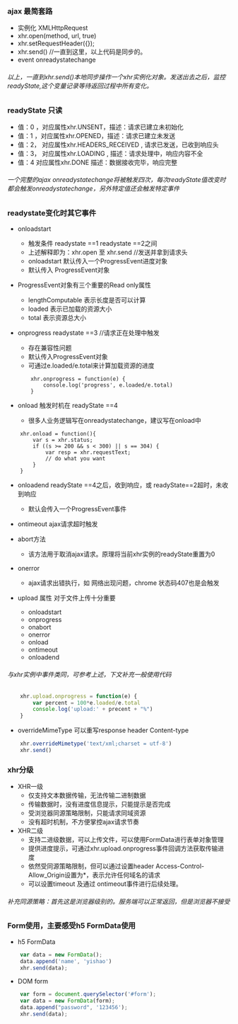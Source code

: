 ### ajax 最简套路
+ 实例化 XMLHttpRequest
+ xhr.open(method, url, true)
+ xhr.setRequestHeader({});
+ xhr.send() //一直到这里，以上代码是同步的。
+ event onreadystatechange
###### 以上，一直到xhr.send()本地同步操作一个xhr实例化对象。发送出去之后，监控readyState,这个变量记录等待返回过程中所有变化。

### readyState 只读
+ 值：0 ，对应属性xhr.UNSENT，描述：请求已建立未初始化
+ 值：1 ，对应属性xhr.OPENED，描述：请求已建立未发送
+ 值：2， 对应属性xhr.HEADERS_RECEIVED , 请求已发送，已收到响应头
+ 值：3， 对应属性xhr.LOADING , 描述：请求处理中，响应内容不全
+ 值：4   对应属性xhr.DONE 描述：数据接收完毕，响应完整
###### 一个完整的ajax onreadystatechange将被触发四次，每次readyState值改变时都会触发onreadystatechange，另外特定值还会触发特定事件

### readystate变化时其它事件
+ onloadstart
    + 触发条件 readystate ==1 readystate ==2之间
    + 上述解释即为：xhr.open 至 xhr.send //发送并拿到请求头
    + onloadstart 默认传入一个ProgressEvent进度对象
    + 默认传入 ProgressEvent对象

+ ProgressEvent对象有三个重要的Read only属性
    + lengthComputable 表示长度是否可以计算
    + loaded 表示已加载的资源大小
    + total 表示资源总大小
+ onprogress readystate ==3 //请求正在处理中触发 
    + 存在兼容性问题
    + 默认传入ProgressEvent对象
    + 可通过e.loaded/e.total来计算加载资源的进度
    ```
        xhr.onprogress = function(e) {
            console.log('progress', e.loaded/e.total)
        }
    ```
+ onload 触发时机在 readyState ==4
    + 很多人业务逻辑写在onreadystatechange，建议写在onload中
```
    xhr.onload = function(){
        var s = xhr.status;
        if ((s >= 200 && s < 300) || s == 304) {
            var resp = xhr.requestText;
            // do what you want
        } 
    }
```

+ onloadend readyState ==4之后，收到响应，或 readyState==2超时，未收到响应
    + 默认会传入一个ProgressEvent事件
    
+ ontimeout ajax请求超时触发
+ abort方法 
    + 该方法用于取消ajax请求。原理将当前xhr实例的readyState重置为0
+ onerror
    + ajax请求出错执行，如 网络出现问题，chrome 状态码407也是会触发
+ upload 属性 对于文件上传十分重要
    + onloadstart
    + onprogress
    + onabort
    + onerror
    + onload
    + ontimeout
    + onloadend
###### 与xhr实例中事件类同，可参考上述，下文补充一般使用代码
```javascript
    xhr.upload.onprogress = function(e) {
        var percent = 100*e.loaded/e.total
        console.log('upload:' + precent + "%") 
    }
```

+ overrideMimeType 可以重写response header Content-type
```javascript
    xhr.overrideMimetype('text/xml;charset = utf-8')
    xhr.send()
```

### xhr分级
+ XHR一级
    + 仅支持文本数据传输，无法传输二进制数据
    + 传输数据时，没有进度信息提示，只能提示是否完成
    + 受浏览器同源策略限制，只能请求同域资源
    + 没有超时机制，不方便掌控ajax请求节奏
+ XHR二级
    + 支持二进级数据，可以上传文件，可以使用FormData进行表单对象管理
    + 提供进度提示，可通过xhr.upload.onprogress事件回调方法获取传输进度
    + 依然受同源策略限制，但可以通过设置header Access-Control-Allow_Origin设置为*，表示允许任何域名的请求
    + 可以设置timeout 及通过 ontimeout事件进行后续处理。
###### 补充同源策略：首先这是浏览器级别的。服务端可以正常返回，但是浏览器不接受    

### Form使用，主要感受h5 FormData使用
+ h5 FormData
```javascript
    var data = new FormData();
    data.append('name', 'yishao')
    xhr.send(data);
```
+ DOM form
```javascript
    var form = document.querySelector('#form');
    var data = new FormData(form);
    data.append("password", '123456');
    xhr.send(data);
```



